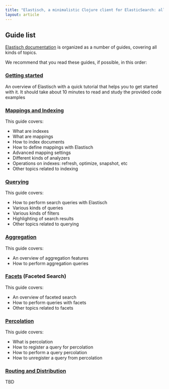 ```yaml
---
title: "Elastisch, a minimalistic Clojure client for ElasticSearch: all documentation guides"
layout: article
---
```


## Guide list

[Elastisch documentation](https://github.com/clojurewerkz/elastisch.docs) is organized as a number of guides, covering all kinds of topics.

We recommend that you read these guides, if possible, in this order:


###  [Getting started](/articles/getting_started.html)

An overview of Elastisch with a quick tutorial that helps you to get started with it. It should take about
10 minutes to read and study the provided code examples


### [Mappings and Indexing](/articles/indexing.html)

This guide covers:

 * What are indexes
 * What are mappings
 * How to index documents
 * How to define mappings with Elastisch
 * Advanced mapping settings
 * Different kinds of analyzers
 * Operations on indexes: refresh, optimize, snapshot, etc
 * Other topics related to indexing


### [Querying](/articles/querying.html)

This guide covers:

 * How to perform search queries with Elastisch
 * Various kinds of queries
 * Various kinds of filters
 * Highlighting of search results
 * Other topics related to querying

### [Aggregation](/articles/aggregation.html)

This guide covers:

 * An overview of aggregation features
 * How to perform aggregation queries

### [Facets](/articles/facets.html) (Faceted Search)

This guide covers:

 * An overview of faceted search
 * How to perform queries with facets
 * Other topics related to facets


### [Percolation](/articles/percolation.html)

This guide covers:

 * What is percolation
 * How to register a query for percolation
 * How to perform a query percolation
 * How to unregister a query from percolation


### [Routing and Distribution](/articles/distribution.html)

TBD

